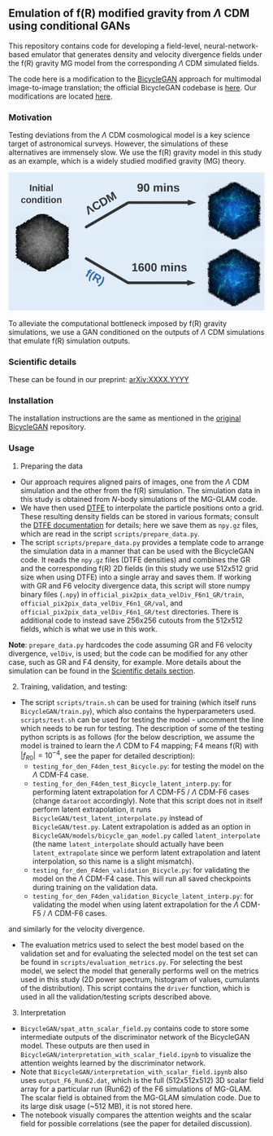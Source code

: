 ## Emulation of f(R) modified gravity from $\Lambda$ CDM using conditional GANs

This repository contains code for developing a field-level, neural-network-based emulator that generates density and velocity divergence fields under the f(R) gravity MG model from the corresponding $\Lambda$ CDM simulated fields.

The code here is a modification to the [BicycleGAN](https://junyanz.github.io/BicycleGAN/) approach for multimodal image-to-image translation; the official BicycleGAN codebase is [here](https://github.com/junyanz/BicycleGAN). Our modifications are located [here](https://github.com/Yash-10/modified_gravity_emulation/tree/main/BicycleGAN).

### Motivation

Testing deviations from the $\Lambda$ CDM cosmological model is a key science target of astronomical surveys. However, the simulations of these alternatives are immensely slow. We use the f(R) gravity model in this study as an example, which is a widely studied modified gravity (MG) theory.

![Simulation execution time](https://github.com/Yash-10/modified_gravity_emulation/blob/main/imgs/sim_exec_time.png)

To alleviate the computational bottleneck imposed by f(R) gravity simulations, we use a GAN conditioned on the outputs of $\Lambda$ CDM simulations that emulate f(R) simulation outputs.

### Scientific details

These can be found in our preprint: [arXiv:XXXX.YYYY](TODO)

### Installation

The installation instructions are the same as mentioned in the [original BicycleGAN](https://github.com/junyanz/BicycleGAN?tab=readme-ov-file#installation) repository.

### Usage
1. Preparing the data
- Our approach requires aligned pairs of images, one from the $\Lambda$ CDM simulation and the other from the f(R) simulation. The simulation data in this study is obtained from $N$-body simulations of the MG-GLAM code.
- We have then used [DTFE](https://github.com/MariusCautun/DTFE) to interpolate the particle positions onto a grid. These resulting density fields can be stored in various formats; consult the [DTFE documentation](https://github.com/MariusCautun/DTFE/blob/master/documentation/DTFE_user_guide.pdf) for details; here we save them as `npy.gz` files, which are read in the script `scripts/prepare_data.py`.
- The script `scripts/prepare_data.py` provides a template code to arrange the simulation data in a manner that can be used with the BicycleGAN code. It reads the `npy.gz` files (DTFE densities) and combines the GR and the corresponding f(R) 2D fields (in this study we use 512x512 grid size when using DTFE) into a single array and saves them. If working with GR and F6 velocity divergence data, this script will store numpy binary files (`.npy`) in `official_pix2pix_data_velDiv_F6n1_GR/train`, `official_pix2pix_data_velDiv_F6n1_GR/val`, and `official_pix2pix_data_velDiv_F6n1_GR/test` directories. There is additional code to instead save 256x256 cutouts from the 512x512 fields, which is what we use in this work.

**Note**: `prepare_data.py` hardcodes the code assuming GR and F6 velocity divergence, `velDiv`, is used; but the code can be modified for any other case, such as GR and F4 density, for example. More details about the simulation can be found in the [Scientific details section](TODO).

2. Training, validation, and testing:
- The script `scripts/train.sh` can be used for training (which itself runs `BicycleGAN/train.py`), which also contains the hyperparameters used. `scripts/test.sh` can be used for testing the model - uncomment the line which needs to be run for testing. The description of some of the testing python scripts is as follows (for the below description, we assume the model is trained to learn the $\Lambda$ CDM to F4 mapping; F4 means f(R) with $|f_{R0}| = 10^{-4}$, see the paper for detailed description):
    - `testing_for_den_F4den_test_Bicycle.py`: for testing the model on the $\Lambda$ CDM-F4 case.
    - `testing_for_den_F4den_test_Bicycle_latent_interp.py`: for performing latent extrapolation for $\Lambda$ CDM-F5 / $\Lambda$ CDM-F6 cases (change `dataroot` accordingly). Note that this script does not in itself perform latent extrapolation, it runs `BicycleGAN/test_latent_interpolate.py` instead of `BicycleGAN/test.py`. Latent extrapolation is added as an option in `BicycleGAN/models/bicycle_gan_model.py` called `latent_interpolate` (the name `latent_interpolate` should actually have been `latent_extrapolate` since we perform latent extrapolation and latent interpolation, so this name is a slight mismatch).
    - `testing_for_den_F4den_validation_Bicycle.py`: for validating the model on the $\Lambda$ CDM-F4 case. This will run all saved checkpoints during training on the validation data.
    - `testing_for_den_F4den_validation_Bicycle_latent_interp.py`: for validating the model when using latent extrapolation for the $\Lambda$ CDM-F5 / $\Lambda$ CDM-F6 cases.

and similarly for the velocity divergence.
- The evaluation metrics used to select the best model based on the validation set and for evaluating the selected model on the test set can be found in `scripts/evaluation_metrics.py`. For selecting the best model, we select the model that generally performs well on the metrics used in this study (2D power spectrum, histogram of values, cumulants of the distribution). This script contains the `driver` function, which is used in all the validation/testing scripts described above.

3. Interpretation
- `BicycleGAN/spat_attn_scalar_field.py` contains code to store some intermediate outputs of the discriminator network of the BicycleGAN model. These outputs are then used in `BicycleGAN/interpretation_with_scalar_field.ipynb` to visualize the attention weights learned by the discriminator network.
- Note that `BicycleGAN/interpretation_with_scalar_field.ipynb` also uses `output_F6_Run62.dat`, which is the full (512x512x512) 3D scalar field array for a particular run (Run62) of the F6 simulations of MG-GLAM. The scalar field is obtained from the MG-GLAM simulation code. Due to its large disk usage (~512 MB), it is not stored here.
- The notebook visually compares the attention weights and the scalar field for possible correlations (see the paper for detailed discussion).

